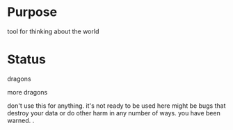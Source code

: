 # Purpose

tool for thinking about the world

# Status

dragons

more dragons

don't use this for anything. it's not ready to be used
here might be bugs that destroy your data or do other harm in any number of ways.
you have been warned.
.
